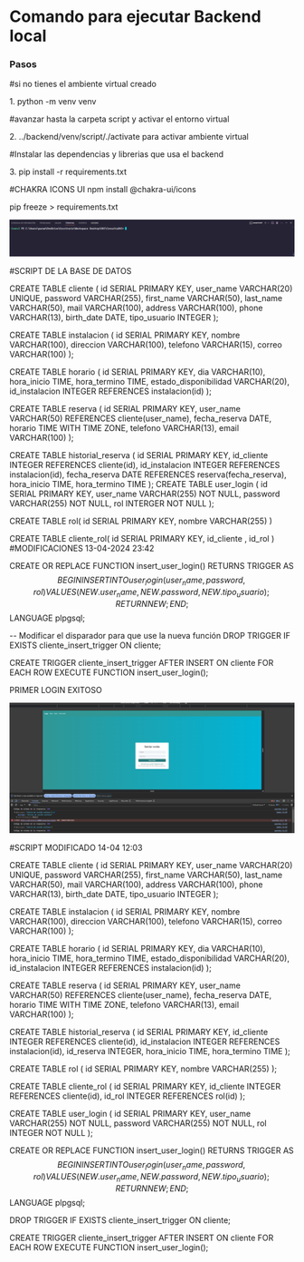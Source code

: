 <h1>Comando para ejecutar <b>Backend</b> local</h1>

<h3>Pasos</h3>

#si no tienes el ambiente virtual creado
<p>1.  python -m venv venv </p>

#avanzar hasta la carpeta script y activar el entorno virtual
<p>2. ../backend/venv/script/./activate para activar ambiente virtual</p>

#Instalar las dependencias  y librerias que usa el backend
<p>3.  pip install -r requirements.txt</p>

#CHAKRA ICONS UI
npm install @chakra-ui/icons


pip freeze > requirements.txt

![alt text](image.png)


#SCRIPT DE LA BASE DE DATOS

CREATE TABLE cliente (
    id SERIAL PRIMARY KEY,
    user_name VARCHAR(20) UNIQUE,
    password VARCHAR(255),
    first_name VARCHAR(50),
    last_name VARCHAR(50),
    mail VARCHAR(100),
    address VARCHAR(100),
    phone VARCHAR(13),
    birth_date DATE,
    tipo_usuario INTEGER
);

CREATE TABLE instalacion (
    id SERIAL PRIMARY KEY,
    nombre VARCHAR(100),
    direccion VARCHAR(100),
    telefono VARCHAR(15),
    correo VARCHAR(100)
);

CREATE TABLE horario (
    id SERIAL PRIMARY KEY,
    dia VARCHAR(10),
    hora_inicio TIME,
    hora_termino TIME,
    estado_disponibilidad VARCHAR(20),
    id_instalacion INTEGER REFERENCES instalacion(id)
);

CREATE TABLE reserva (
    id SERIAL PRIMARY KEY,
    user_name VARCHAR(50) REFERENCES cliente(user_name),
    fecha_reserva DATE,
    horario TIME WITH TIME ZONE, 
    telefono VARCHAR(13),
    email VARCHAR(100)
);

CREATE TABLE historial_reserva (
    id SERIAL PRIMARY KEY,
    id_cliente INTEGER REFERENCES cliente(id),
    id_instalacion INTEGER REFERENCES instalacion(id),
    fecha_reserva DATE REFERENCES reserva(fecha_reserva),
    hora_inicio TIME,
    hora_termino TIME
);
CREATE TABLE user_login (
    id SERIAL PRIMARY KEY,
    user_name VARCHAR(255) NOT NULL,
    password VARCHAR(255) NOT NULL,
    rol INTERGER NOT NULL
);

CREATE TABLE rol(
    id SERIAL PRIMARY KEY,
    nombre VARCHAR(255)
)

CREATE TABLE cliente_rol(
    id SERIAL PRIMARY KEY,
    id_cliente ,
    id_rol
)
#MODIFICACIONES 13-04-2024 23:42


CREATE OR REPLACE FUNCTION insert_user_login()
RETURNS TRIGGER AS $$
BEGIN
    INSERT INTO user_login (user_name, password, rol)
    VALUES (NEW.user_name, NEW.password, NEW.tipo_usuario);
    RETURN NEW;
END;
$$ LANGUAGE plpgsql;

-- Modificar el disparador para que use la nueva función
DROP TRIGGER IF EXISTS cliente_insert_trigger ON cliente;

CREATE TRIGGER cliente_insert_trigger
AFTER INSERT ON cliente
FOR EACH ROW
EXECUTE FUNCTION insert_user_login();


PRIMER LOGIN EXITOSO 

![alt text](image-1.png)


#SCRIPT MODIFICADO 14-04 12:03

CREATE TABLE cliente (
    id SERIAL PRIMARY KEY,
    user_name VARCHAR(20) UNIQUE,
    password VARCHAR(255),
    first_name VARCHAR(50),
    last_name VARCHAR(50),
    mail VARCHAR(100),
    address VARCHAR(100),
    phone VARCHAR(13),
    birth_date DATE,
    tipo_usuario INTEGER
);

CREATE TABLE instalacion (
    id SERIAL PRIMARY KEY,
    nombre VARCHAR(100),
    direccion VARCHAR(100),
    telefono VARCHAR(15),
    correo VARCHAR(100)
);

CREATE TABLE horario (
    id SERIAL PRIMARY KEY,
    dia VARCHAR(10),
    hora_inicio TIME,
    hora_termino TIME,
    estado_disponibilidad VARCHAR(20),
    id_instalacion INTEGER REFERENCES instalacion(id)
);

CREATE TABLE reserva (
    id SERIAL PRIMARY KEY,
    user_name VARCHAR(50) REFERENCES cliente(user_name),
    fecha_reserva DATE,
    horario TIME WITH TIME ZONE, 
    telefono VARCHAR(13),
    email VARCHAR(100)
);

CREATE TABLE historial_reserva (
    id SERIAL PRIMARY KEY,
    id_cliente INTEGER REFERENCES cliente(id),
    id_instalacion INTEGER REFERENCES instalacion(id),
    id_reserva INTEGER, 
    hora_inicio TIME,
    hora_termino TIME
);


CREATE TABLE rol (
    id SERIAL PRIMARY KEY,
    nombre VARCHAR(255)
);

CREATE TABLE cliente_rol (
    id SERIAL PRIMARY KEY,
    id_cliente INTEGER REFERENCES cliente(id),
    id_rol INTEGER REFERENCES rol(id)
);

CREATE TABLE user_login (
    id SERIAL PRIMARY KEY,
    user_name VARCHAR(255) NOT NULL,
    password VARCHAR(255) NOT NULL,
    rol INTEGER NOT NULL 
);

CREATE OR REPLACE FUNCTION insert_user_login()
RETURNS TRIGGER AS $$
BEGIN
    INSERT INTO user_login (user_name, password, rol)
    VALUES (NEW.user_name, NEW.password, NEW.tipo_usuario);
    RETURN NEW;
END;
$$ LANGUAGE plpgsql;


DROP TRIGGER IF EXISTS cliente_insert_trigger ON cliente;

CREATE TRIGGER cliente_insert_trigger
AFTER INSERT ON cliente
FOR EACH ROW
EXECUTE FUNCTION insert_user_login();
